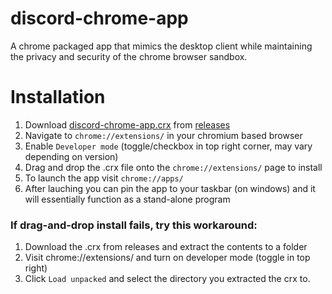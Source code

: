 # discord-chrome-app
A chrome packaged app that mimics the desktop client while maintaining the privacy and security of the chrome browser sandbox.

# Installation
1. Download [discord-chrome-app.crx](https://github.com/NeverDecaf/discord-chrome-app/releases/latest/download/discord-chrome-app.crx) from [releases](https://github.com/NeverDecaf/discord-chrome-app/releases)
2. Navigate to `chrome://extensions/` in your chromium based browser
3. Enable `Developer mode` (toggle/checkbox in top right corner, may vary depending on version)
4. Drag and drop the .crx file onto the `chrome://extensions/` page to install
5. To launch the app visit `chrome://apps/`
6. After lauching you can pin the app to your taskbar (on windows) and it will essentially function as a stand-alone program
### If drag-and-drop install fails, try this workaround:
1. Download the .crx from releases and extract the contents to a folder
2. Visit chrome://extensions/ and turn on developer mode (toggle in top right)
3. Click `Load unpacked` and select the directory you extracted the crx to.
